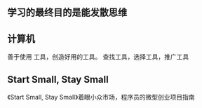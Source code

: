 ## 学习的最终目的是能发散思维

## 计算机

善于使用 工具，创造好用的工具。
查找工具，选择工具，推广工具

## Start Small, Stay Small
《Start Small, Stay Small》着眼小众市场，程序员的微型创业项目指南